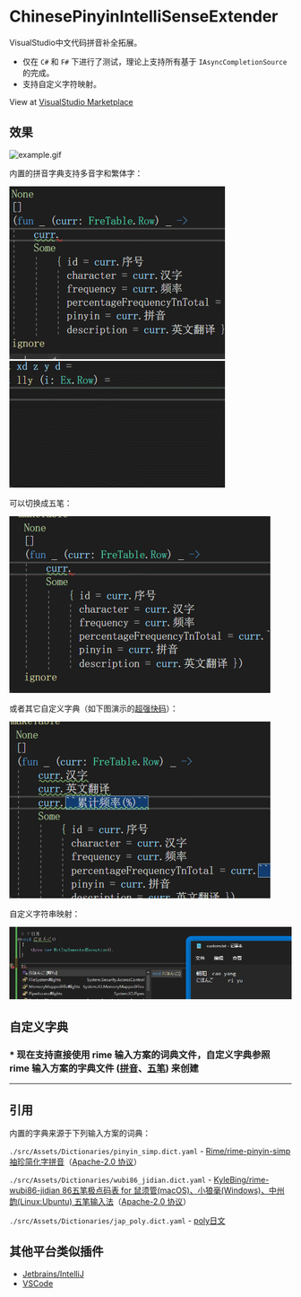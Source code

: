 # ChinesePinyinIntelliSenseExtender

VisualStudio中文代码拼音补全拓展。

- 仅在 `C#` 和 `F#` 下进行了测试，理论上支持所有基于 `IAsyncCompletionSource` 的完成。
- 支持自定义字符映射。

View at [VisualStudio Marketplace](https://marketplace.visualstudio.com/items?itemName=stratos.ChinesePinyinIntelliSenseExtender)

## 效果

![example.gif](./assets/example.gif)

内置的拼音字典支持多音字和繁体字：

![多音字](./assets/duoyinzi.gif)
![繁体字](./assets/fantizi.gif)

可以切换成五笔：

![五笔](./assets/wubi.gif)

或者其它自定义字典（如下图演示的[超强快码](https://github.com/whjiang/cqeb)）：

![自定义字典](./assets/custom_dict.gif)

自定义字符串映射：

![自定义字符串映射](./assets/custom_string_map.png)

## 自定义字典

### * 现在支持直接使用 rime 输入方案的词典文件，自定义字典参照 rime 输入方案的字典文件 ([拼音](https://github.com/rime/rime-pinyin-simp/blob/master/pinyin_simp.dict.yaml)、[五笔](https://github.com/KyleBing/rime-wubi86-jidian/blob/master/wubi86_jidian.dict.yaml)) 来创建

---------------------

## 引用

内置的字典来源于下列输入方案的词典：

`./src/Assets/Dictionaries/pinyin_simp.dict.yaml` - [Rime/rime-pinyin-simp 袖珍简化字拼音](https://github.com/rime/rime-pinyin-simp)（[Apache-2.0 协议](https://github.com/rime/rime-pinyin-simp/blob/master/LICENSE)）

`./src/Assets/Dictionaries/wubi86_jidian.dict.yaml` - [KyleBing/rime-wubi86-jidian 86五笔极点码表 for 鼠须管(macOS)、小狼毫(Windows)、中州韵(Linux:Ubuntu) 五笔输入法](https://github.com/KyleBing/rime-wubi86-jidian)（[Apache-2.0 协议](https://github.com/KyleBing/rime-wubi86-jidian/blob/master/LICENSE)）

`./src/Assets/Dictionaries/jap_poly.dict.yaml` - [poly日文](https://github.com/biopolyhedron/rime-jap-poly)

## 其他平台类似插件

* [Jetbrains/IntelliJ](https://github.com/tuchg/ChinesePinyin-CodeCompletionHelper)
* [VSCode](https://gitee.com/Program-in-Chinese/vscode_Chinese_Input_Assistant)
